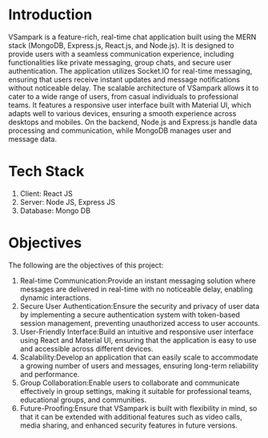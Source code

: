# Introduction
VSampark is a feature-rich, real-time chat application built using the MERN stack (MongoDB, Express.js, React.js, and Node.js). It is designed to provide users with a seamless communication experience, including functionalities like private messaging, group chats, and secure user authentication. The application utilizes Socket.IO for real-time messaging, ensuring that users receive instant updates and message notifications without noticeable delay.
The scalable architecture of VSampark allows it to cater to a wide range of users, from casual individuals to professional teams. It features a responsive user interface built with Material UI, which adapts well to various devices, ensuring a smooth experience across desktops and mobiles. On the backend, Node.js and Express.js handle data processing and communication, while MongoDB manages user and message data.
# Tech Stack
1. Client: React JS
2. Server: Node JS, Express JS
3. Database: Mongo DB
# Objectives 
The following are the objectives of this project:
1. Real-time Communication:Provide an instant messaging solution where messages are
delivered in real-time with no noticeable delay, enabling dynamic interactions.
2. Secure User Authentication:Ensure the security and privacy of user data by implementing
a secure authentication system with token-based session management, preventing
unauthorized access to user accounts.
3. User-Friendly Interface:Build an intuitive and responsive user interface using React and
Material UI, ensuring that the application is easy to use and accessible across different
devices.
4. Scalability:Develop an application that can easily scale to accommodate a growing number
of users and messages, ensuring long-term reliability and performance.
5. Group Collaboration:Enable users to collaborate and communicate effectively in group
settings, making it suitable for professional teams, educational groups, and communities.
6. Future-Proofing:Ensure that VSampark is built with flexibility in mind, so that it can be
extended with additional features such as video calls, media sharing, and enhanced security
features in future versions.
